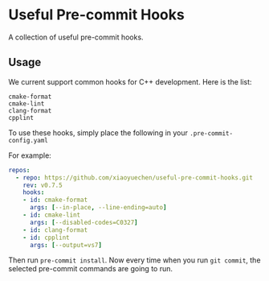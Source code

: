 # Useful Pre-commit Hooks
A collection of useful pre-commit hooks. 

## Usage

We current support common hooks for C++ development. Here is the list: 

```cpp-hooks
cmake-format
cmake-lint
clang-format
cpplint
```

To use these hooks, simply place the following in your `.pre-commit-config.yaml`

For example: 
```yaml
repos:
  - repo: https://github.com/xiaoyuechen/useful-pre-commit-hooks.git
    rev: v0.7.5
    hooks: 
    - id: cmake-format
      args: [--in-place, --line-ending=auto]
    - id: cmake-lint
      args: [--disabled-codes=C0327]
    - id: clang-format
    - id: cpplint
      args: [--output=vs7]
```

Then run `pre-commit install`. Now every time when you run `git commit`, the selected 
pre-commit commands are going to run. 